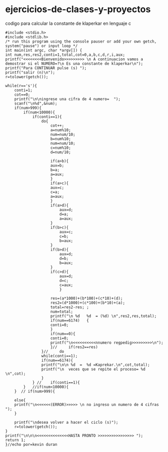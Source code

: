 # ejercicios-de-clases-y-proyectos
codigo para calcular la constante de klaperkar en lenguaje c


	#include <stdio.h>
	#include <stdlib.h>
	/* run this program using the console pauser or add your own getch, system("pause") or input loop */
	int main(int argc, char *argv[]) {
	int num,res,res2,conti=1,total,cot=0,a,b,c,d,r,i,aux;
	printf("<<<<<<<<Bienvenido>>>>>>>>> \n A continuacion vamos a demostrar si el NUMERO=?\n Es una constante de klaperkar\n");
	printf("Para CONTINUAR pulse (s) ");
	printf("salir (n)\n");
	r=tolower(getch());
	
	while(r=='s'){
		conti=1;
		cot==0;
		printf("\n\ningrese una cifra de 4 numero=  ");
		scanf("\n%d",&num);
		if(num>999){
			if(num<10000){
				if(conti==1){
					do{
						cot++;
						a=num%10;
						num=num/10;	
						b=num%10;
						num=num/10;
						c=num%10;
						d=num/10;
			
						if(a>b){
						aux=b;
						b=a;
						a=aux;
						}
						if(a>c){
						aux=c;
						c=a;
						a=aux;
						}
						if(a>d){
							aux=d;
							d=a;
							a=aux;
						}
						if(b>c){
							aux=c;
							c=b;
							b=aux;
						}
						if(b>d){
							aux=d;
							d=b;
							b=aux;
						}
						if(c>d){
							aux=d;
							d=c;
							c=aux;
							}
								
						res=(a*1000)+(b*100)+(c*10)+(d);
						res2=(d*1000)+(c*100)+(b*10)+(a);
						total=res2-res;	;
						num=total;	
						printf("\n %d   %d  = (%d) \n",res2,res,total);
						if(num==6174)	{
						conti=0;
						}
						if(num==0){
						conti=0;
						printf("\n<<<<<<<<<<nnumero regpedig>>>>>>>>>\n");
						}// 	if(res2==res)
					}//		do
					while(conti==1);
					if(num==6174){
					printf("\n\n %d  =  %d =Kaprekar.\n",cot,total);
					printf("\n  veces que se repite el proceso= %d \n",cot);
					}
				} //	if(conti==1){
			}	//if(num<10000){
		}  // if(num>999){
				
		else{
		printf("\n<<<<<<(ERROR)>>>>> \n no ingreso un numero de 4 cifras ");
		}
		
		printf("\ndesea volver a hacer el ciclo (s)");
		r=tolower(getch());
	}
	printf("\n\n\n<<<<<<<<<<<<<<HASTA PRONTO >>>>>>>>>>>>>>>> ");
	return 1;
	}//echo por=kevin duran 


